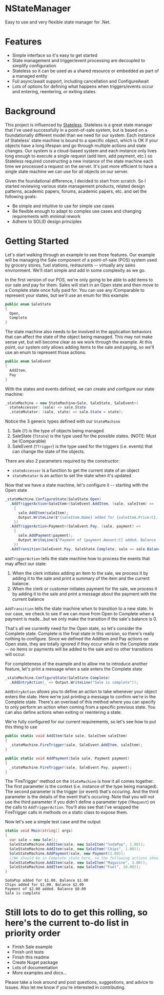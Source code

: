 # NStateManager
Easy to use and very flexible state manager for .Net.

# Features
- Simple interface so it's easy to get started
- State management and trigger/event processing are decoupled to simplify configuration
- Stateless so it can be used as a shared resource or embedded as part of a managed entity
- Full async/await support, including cancellation and ConfigureAwait
- Lots of options for defining what happens when triggers/events occur and entering, reentering, or exiting states

# Background
This project is influenced by [Stateless](https://github.com/dotnet-state-machine/stateless). Stateless is a great state manager that I've used successfully in a point-of-sale system, but is based on a foundationally different model than we need for our system. Each instance of Stateless' state machine is bound to a specific object, which is OK if your objects have a long lifespan and go through multiple actions and state changes. Our system is a cloud-based system and each instance only lives long enough to execute a single request (add item, add payment, etc.) so Stateless required constructing a new instance of the state machine each time we processed a request on the server. It's just more efficient to have a single state machine we can use for all objects on our server.

Given the foundational difference, I decided to start from scratch. So I started reviewing various state management products, related design patterns, academic papers, forums, academic papers, etc. and set the following goals:
- Be simple and intuitive to use for simple use cases
- Be flexible enough to adapt to complex use cases and changing requirements with minimal rework
- Adhere to SOLID design principles

# Getting Started
Let's start walking through an example to see those features. Our example will be managing the Sale component of a point-of-sale (POS) system used by grocery stores, fuel stations, restaurants -- virtually any sales environment. We'll start simple and add in some complexity as we go.

In the first version of our POS, we're only going to be able to add items to our sale and pay for them. Sales will start in an Open state and then move to a Complete state once fully paid for. You can use any IComparable to represent your states, but we'll use an enum for this example:

```C#
public enum SaleState
{
  Open,
  Complete
}
```

The state machine also needs to be involved in the application behaviors that can affect the state of the object being managed. This may not make sense yet, but will become clear as we work through the example. At this point, our system only allows adding items to the sale and paying, so we'll use an enum to represent those actions:

```C#
public enum SaleEvent
{
  AddItem,
  Pay
}
```

With the states and events defined, we can create and configure our state machine:

```C#
_stateMachine = new StateMachine<Sale, SaleState, SaleEvent>(
  stateAccessor: (sale) => sale.State
  ,stateMutator: (sale, state) => sale.State = state);
```

Notice the 3 generic types defined with our `StateMachine`
1. Sale (`T`) is the type of objects being managed
2. SaleState (`TState`) is the type used for the possible states. (NOTE: Must be IComparable)
3. SaleEvent (`TTrigger`) is the type used for the triggers (i.e. events) that can change the state of the objects.

There are also 2 parameters required by the constructor:
- `stateAccessor` is a function to get the current state of an object
- `stateMutator` is an action to set the state when it's updated

Now that we have a state machine, let's configure it -- starting with the Open state

```C#
_stateMachine.ConfigureState(SaleState.Open)
  .AddTriggerAction<SaleItem>(SaleEvent.AddItem, (sale, saleItem) =>
    {
      sale.AddItem(saleItem);
      Output.WriteLine($"{saleItem.Name} added for {saleItem.Price:C}. Balance {sale.Balance:C}");
    })
  .AddTriggerAction<Payment>(SaleEvent.Pay, (sale, payment) =>
    {
      sale.AddPayment(payment);
      Output.WriteLine($"Payment of {payment.Amount:C} added. Balance {sale.Balance:C}");
    })
  .AddTransition(SaleEvent.Pay, SaleState.Complete, sale => sale.Balance == 0);
```

`AddTriggerAction` tells the state machine how to process the events that may affect our state:
1. When the clerk initiates adding an item to the sale, we process it by adding it to the sale and print a summary of the item and the current balance.
2. When the clerk or customer initiates payment for the sale, we process it by adding it to the sale and print a message about the payment with the current balance

`AddTransition` tells the state machine when to transition to a new state. In our case, we check to see if we can move from Open to Complete when a payment is made...but we only make the transition if the sale's balance is 0.

That's all we currently need for the Open state, so let's consider the Complete state. Complete is the final state in this version, so there's really nothing to configure. Since we defined the AddItem and Pay actions on Open state, they are totally ignored if they occur while in the Complete state -- no items or payments will be added to the sale and no other transitions will occur.

For completeness of the example and to allow me to introduce another feature, let's print a message when a sale enters the Complete state

```C#
_stateMachine.ConfigureState(SaleState.Complete)
  .AddEntryAction(_ => Output.WriteLine("Sale is complete"));
```

`AddEntryAction` allows you to define an action to take whenever your object enters the state. Here we're just printing a message to confirm we're in the Complete state. There's an overload of this method where you can specify to only perform an action when coming from a specific previous state. You can also define actions when exiting or reentering a state.

We're fully configured for our current requirements, so let's see how to put this thing to use

```C#
public static void AddItem(Sale sale, SaleItem saleItem)
{
  _stateMachine.FireTrigger(sale, SaleEvent.AddItem, saleItem);
}

public static void AddPayment(Sale sale, Payment payment)
{
  _stateMachine.FireTrigger(sale, SaleEvent.Pay, payment);
}
```

The 'FireTrigger' method on the `StateMachine` is how it all comes together. The first parameter is the context (i.e. instance of the type being managed). The second parameter is the trigger (or event) that's occuring. And the third parameter is the details of the event that's occuring. Note that you will not use the third parameter if you didn't define a parameter type (`TRequest`) on the calls to `AddTriggerAction`. You'll also see that I've wrapped the FireTrigger calls in methods on a static class to expose them.

Now let's see a simple test case and the output

```C#
static void Main(string[] args)
{
  var sale = new Sale();
  SaleStateMachine.AddItem(sale, new SaleItem("SodaPop", 1.00));
  SaleStateMachine.AddItem(sale, new SaleItem("Chips", 1.00));
  SaleStateMachine.AddPayment(sale, new Payment(2.00));
  //We should be in Complete state here, so the following actions should be ignored
  SaleStateMachine.AddItem(sale, new SaleItem("Magazine", 3.00));
  SaleStateMachine.AddItem(sale, new SaleItem("Fuel", 10.00));
}
```

```
SodaPop added for $1.00. Balance $1.00
Chips added for $1.00. Balance $2.00
Payment of $2.00 added. Balance $0.00
Sale is complete
```

# Still lots to do to get this rolling, so here's the current to-do list in priority order
- Finish Sale example
- Finish unit tests
- Finish this readme
- Create Nuget package
- Lots of documentation
- More examples and docs...

Please take a look around and post questions, suggestions, and advice to Issues. Also let me know if you're interested in contributing.
